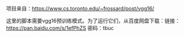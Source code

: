 项目来自：https://www.cs.toronto.edu/~frossard/post/vgg16/

这里的脚本需要vgg16预训练模式。为了运行它们，从百度网盘下载：链接：https://pan.baidu.com/s/1efPhZS 密码：tbuc


